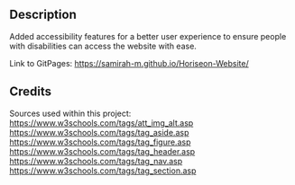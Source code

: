 ## Description

Added accessibility features for a better user experience to ensure people with disabilities can access the website with ease.

Link to GitPages: https://samirah-m.github.io/Horiseon-Website/

## Credits

Sources used within this project:
https://www.w3schools.com/tags/att_img_alt.asp
https://www.w3schools.com/tags/tag_aside.asp
https://www.w3schools.com/tags/tag_figure.asp
https://www.w3schools.com/tags/tag_header.asp
https://www.w3schools.com/tags/tag_nav.asp
https://www.w3schools.com/tags/tag_section.asp

